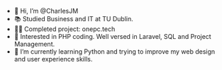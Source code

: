 - 👋 Hi, I’m @CharIesJM
- 📚 Studied Business and IT at TU Dublin.
- 👨‍💻 Completed project: onepc.tech
- 👀 Interested in PHP coding. Well versed in Laravel, SQL and Project Management.
- 🌱 I’m currently learning Python and trying to improve my web design and user experience skills. 

<!---
CharIesJM/CharIesJM is a ✨ special ✨ repository because its `README.md` (this file) appears on your GitHub profile.
You can click the Preview link to take a look at your changes.
--->
